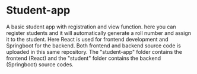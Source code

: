 # Student-app
A basic student app with registration and view function. here you can register students and it will automatically generate a roll number and assign it to the student. 
Here React is used for frontend development and Springboot for the backend. 
Both frontend and backend source code is uploaded in this same repository.
The "student-app" folder contains the frontend  (React) and the "student" folder contains the backend (Springboot) source codes.


